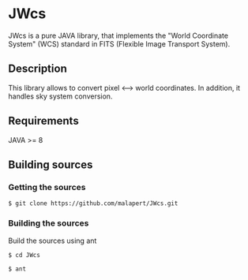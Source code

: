 JWcs
======================

JWcs is a pure JAVA library, that implements the "World Coordinate System" (WCS) standard in FITS (Flexible Image Transport System). 

## Description
This library allows to convert pixel <--> world coordinates. In addition, it handles sky system conversion.

## Requirements
JAVA >= 8

## Building sources

### Getting the sources

	$ git clone https://github.com/malapert/JWcs.git
	
### Building the sources

Build the sources using ant

	$ cd JWcs
  
	$ ant

